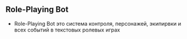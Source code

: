 ## Role-Playing Bot

- Role-Playing Bot это система контроля, персонажей, экипирвки и всех событий в текстовых ролевых играх